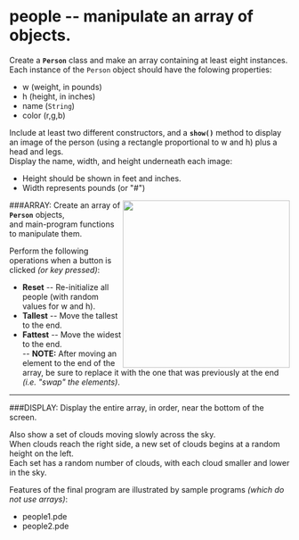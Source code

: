 # people -- manipulate an array of objects.

Create a **```Person```** class and make an array containing at least eight instances.  
Each instance of the ```Person``` object should have the folowing properties:
- w (weight, in pounds)
- h (height, in inches)
- name (```String```)
- color (r,g,b)  

Include at least two different constructors, 
and a **```show()```** method 
to display an image of the person
(using a rectangle proportional to w and h) 
plus a head and legs.  
Display the name, width, and height underneath each image:
- Height should be shown in feet and inches.
- Width represents pounds (or "#")
<IMG SRC=http://www.suffolk.li/cst112/61cst112/students/people2.png ALIGN=RIGHT WIDTH=300 >

###ARRAY:
Create an array of **```Person```** objects,  
and main-program functions to manipulate them.

Perform the following operations when a button is clicked *(or key pressed)*:
- **Reset** -- Re-initialize all people (with random values for w and h).   
- **Tallest** -- Move the tallest to the end.
- **Fattest** -- Move the widest to the end.  
    -- **NOTE:**  After moving an element to the end of the array, be sure to replace it with the one that was previously at the end *(i.e. "swap" the elements)*.

<HR>
###DISPLAY:
Display the entire array, in order, near the bottom of the screen.  

Also show a set of clouds moving slowly across the sky.  
When clouds reach the right side, a new set of clouds begins at a random height on the left.  
Each set has a random number of clouds, with each cloud smaller and lower in the sky. 

Features of the final program are illustrated by sample programs *(which do not use arrays)*:
- people1.pde 
- people2.pde  


